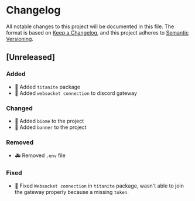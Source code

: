# Changelog
All notable changes to this project will be documented in this file.
The format is based on [Keep a Changelog](https://keepachangelog.com/en/1.1.0/),
and this project adheres to [Semantic Versioning](https://semver.org/spec/v2.0.0.html).

## [Unreleased]
### Added
- 🎉 Added `titanite` package
- 🎉 Added `websocket connection` to discord gateway

### Changed
- 🔋 Added `biome` to the project
- 🎨 Added `banner` to the project

### Removed
- 🚑 Removed `.env` file

### Fixed
- 🐛 Fixed `Websocket connection` in `titanite` package, wasn't able to join the gateway properly because a missing `token`.
